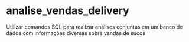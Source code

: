 # analise_vendas_delivery
Utilizar comandos SQL para realizar análises conjuntas em um banco de dados com informações diversas sobre vendas de sucos

